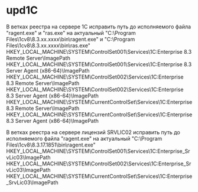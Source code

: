 # upd1C
В ветках реестра на сервере 1С исправить путь до исполняемого файла "ragent.exe" и "ras.exe" на актуальный "C:\Program Files\1cv8\8.3.xx.xxxx\bin\ragent.exe" и "C:\Program Files\1cv8\8.3.xx.xxxx\bin\ras.exe"
HKEY_LOCAL_MACHINE\SYSTEM\ControlSet001\Services\1C:Enterprise 8.3 Remote Server\ImagePath
HKEY_LOCAL_MACHINE\SYSTEM\ControlSet001\Services\1C:Enterprise 8.3 Server Agent (x86-64)\ImagePath
HKEY_LOCAL_MACHINE\SYSTEM\ControlSet002\Services\1C:Enterprise 8.3 Remote Server\ImagePath
HKEY_LOCAL_MACHINE\SYSTEM\ControlSet002\Services\1C:Enterprise 8.3 Server Agent (x86-64)\ImagePath
HKEY_LOCAL_MACHINE\SYSTEM\CurrentControlSet\Services\1C:Enterprise 8.3 Remote Server\ImagePath
HKEY_LOCAL_MACHINE\SYSTEM\CurrentControlSet\Services\1C:Enterprise 8.3 Server Agent (x86-64)\ImagePath

В ветках реестра на сервере лицензий SRVLIC02 исправить путь до исполняемого файла "ragent.exe" на актуальный "C:\Program Files\1cv8\8.3.17.1851\bin\ragent.exe"
HKEY_LOCAL_MACHINE\SYSTEM\ControlSet001\Services\1C:Enterprise_SrvLic03\ImagePath
HKEY_LOCAL_MACHINE\SYSTEM\ControlSet002\Services\1C:Enterprise_SrvLic03\ImagePath
HKEY_LOCAL_MACHINE\SYSTEM\CurrentControlSet\Services\1C:Enterprise_SrvLic03\ImagePath
